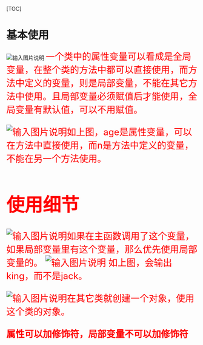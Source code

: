 [TOC]
# 基本使用
![输入图片说明](/imgs/2024-09-23/vGldinSoi34Hvkg1.png)
<font size=5 color=red>一个类中的属性变量可以看成是全局变量，在整个类的方法中都可以直接使用，而方法中定义的变量，则是局部变量，不能在其它方法中使用。且局部变量必须赋值后才能使用，全局变量有默认值，可以不用赋值。

![输入图片说明](/imgs/2024-09-23/TLpvKpwQdox4IcgI.png)如上图，age是属性变量，可以在方法中直接使用，而n是方法中定义的变量，不能在另一个方法使用。


# 使用细节
![输入图片说明](/imgs/2024-09-23/2x2aPyLtemkVwbi8.png)如果在主函数调用了这个变量，如果局部变量里有这个变量，那么优先使用局部变量的。
![输入图片说明](/imgs/2024-09-23/MFB9Okbqvi8BFri1.png)
如上图，会输出king，而不是jack。

![输入图片说明](/imgs/2024-09-23/vrZZJ4msmtYDjSAj.png)在其它类就创建一个对象，使用这个类的对象。

**属性可以加修饰符，局部变量不可以加修饰符**
